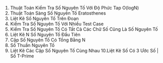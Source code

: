 
1. Thuật Toán Kiểm Tra Số Nguyên Tố Với Độ Phức Tap O(logN)
2. Thuật Toán Sàng Số Nguyên Tố Eratosthenes 
3. Liệt Kê Số Nguyên Tố Trên Đoạn
4. Kiểm Tra Số Nguyên Tố Với Nhiều Test Case
5. Kiểm Tra Số Nguyên Tố Có Tất Cả Các Chữ Số Cũng Là Số Nguyên Tố
6. Liệt Kê N Số Nguyên Tố Đầu Tiên
7. Cặp Số Nguyên Tố Có Tổng Bằng N 
8. Số Thuần Nguyên Tố
9. Liệt Kê Các Cặp Số Nguyên Tố Cùng Nhau
10.Liệt Kê Số Có 3 Ước Số | Số T-Prime